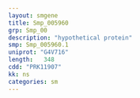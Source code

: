 ```yaml
---
layout: smgene
title: Smp_005960
grp: Smp_00
description: "hypothetical protein"
smp: Smp_005960.1
uniprot: "G4V716"
length:   348
cdd: "PRK11907"
kk: ns
categories: sm
---
```

